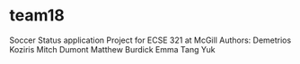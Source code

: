 # team18

Soccer Status application 
Project for ECSE 321 at McGill
Authors:
Demetrios Koziris
Mitch Dumont
Matthew Burdick
Emma Tang Yuk
